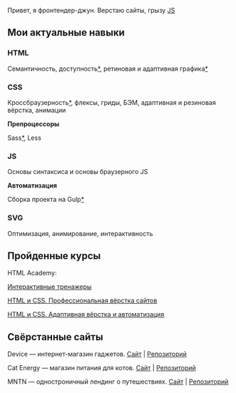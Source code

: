 Привет, я фронтендер-джун. Верстаю сайты, грызу [JS](https://learn.javascript.ru/)

## Мои актуальные навыки

### HTML

Семантичность[](# "Отличаю section от article, а также кнопку от ссылки"), доступность[*](. "Следаю заветам Вадима Макеева: использую aria-label и не только"), ретиновая и адаптивная графика[*](. "А также WebP с дегродацией")

### CSS

Кроссбраузерность[*](. "Да-да, я умею подключать normalize или reset"), флексы, гриды, БЭМ, адаптивная и резиновая вёрстка, анимации

**Препроцессоры**

Sass[*](. "Использую его, хотя душа лежит к Less"), Less

### JS

Основы синтаксиса и основы браузерного JS

**Автоматизация**

Сборка проекта на Gulp[*](. "Могу написать gulpfile с нуля")

### **SVG**

Оптимизация, анимирование, интерактивность

## Пройденные курсы

HTML Academy: 

[Интерактивные тренажеры](https://htmlacademy.ru/courses)

[HTML и CSS. Профессиональная вёрстка сайтов](https://github.com/qostua/device)

[HTML и CSS. Адаптивная вёрстка и автоматизация](https://github.com/qostua/cat-energy)

## Свёрстанные сайты

Device — интернет-магазин гаджетов. [Сайт](https://qostua.github.io/device/) | [Репозиторий](https://github.com/qostua/device)

Сat Energy — магазин питания для котов. [Сайт](https://qostua.github.io/cat-energy/source/) | [Репозиторий](https://github.com/qostua/cat-energy)

MNTN — одностроничный лендинг о путешествиях. [Сайт](https://qostua.github.io/mntn/app/) | [Репозиторий](https://github.com/qostua/mntn)
